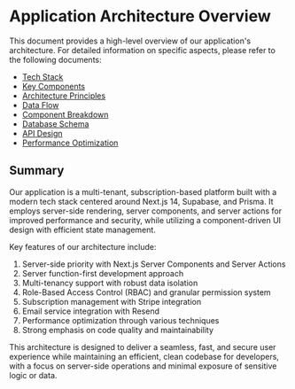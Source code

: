 # Application Architecture Overview

This document provides a high-level overview of our application's architecture. For detailed information on specific aspects, please refer to the following documents:

- [Tech Stack](./tech-stack.md)
- [Key Components](./key-components.md)
- [Architecture Principles](./principles.md)
- [Data Flow](./data-flow.md)
- [Component Breakdown](./component-breakdown.md)
- [Database Schema](./database-schema.md)
- [API Design](./api-design.md)
- [Performance Optimization](./performance.md)

## Summary

Our application is a multi-tenant, subscription-based platform built with a modern tech stack centered around Next.js 14, Supabase, and Prisma. It employs server-side rendering, server components, and server actions for improved performance and security, while utilizing a component-driven UI design with efficient state management.

Key features of our architecture include:

1. Server-side priority with Next.js Server Components and Server Actions
2. Server function-first development approach
3. Multi-tenancy support with robust data isolation
4. Role-Based Access Control (RBAC) and granular permission system
5. Subscription management with Stripe integration
6. Email service integration with Resend
7. Performance optimization through various techniques
8. Strong emphasis on code quality and maintainability

This architecture is designed to deliver a seamless, fast, and secure user experience while maintaining an efficient, clean codebase for developers, with a focus on server-side operations and minimal exposure of sensitive logic or data.